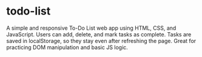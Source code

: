 # todo-list
A simple and responsive To-Do List web app using HTML, CSS, and JavaScript. Users can add, delete, and mark tasks as complete. Tasks are saved in localStorage, so they stay even after refreshing the page. Great for practicing DOM manipulation and basic JS logic.
